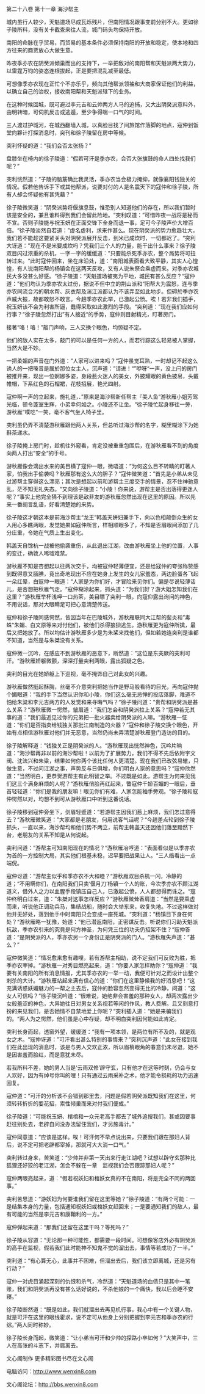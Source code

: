 第二十八卷 第十一章 海沙帮主

城内虽行人较少，天魁道场尽成瓦烁残片，但南阳情况跟事变前分别不大。更如徐子陵所料，没有关卡截查来往人流，城门码头均保持开放。

南阳的命脉在乎贸易，而贸易的基本条件必须保持南阳的开放和稳定，使本地和四方往来的商贾放心大做生意。

昨夜季亦农在阴癸派倾巢而出的支持下，一举把敌对的南阳帮和天魁派两大势力，以雷霆万钧的姿态连根拔起，正是要把混乱减至最低。

可想像季亦农现在正忙个不亦乐乎，频向其他帮派领袖和大商家保证他们的利益，以确立自己的治权，接收南阳帮和天魁派辖下的业务。

在这种时候回城，既可避过李元吉和云帅两方人马的追捕，又大出阴癸派意料外，由明转暗，可伺机反击或逃遁，至少争得喘一口气的时间。

三人渡过护城河，在城西翻墙入城，以真脸目找了间旅馆作落脚的地点，寇仲到饭堂向夥计打探消息时，突刊和徐子陵留在房中等候。

突利怀疑的道：“我们会否太张扬？”

盘膝坐在椅内的徐子陵道：“假若可汗是季亦农，会否大张旗鼓的命人四处找我们呢？”

突利恍然道：“子陵的脑筋确比我灵活，季亦农当会极力掩抑，就像襄阳钱独关的情况。假若他告诉手下或其他帮派，说要对付的人是名震天下的寇仲和徐子陵，所有人却会怀疑他有甚凭藉？”

徐子陵微笑道：”阴癸派势将偃旗息鼓，惟恐别人知道他们的存在，所以我们暂时该是安全的，兼且谁料得到我们会留此险地。“突利叹道：”可惜昨夜一战将是秘而不宣。否则子陵能与祝玉妍在正面交锋下全身而退一事，足可今子陵声价大增百倍。“徐子陵淡然自若道：”虚名虚利，求来作甚么。现在阴癸派的势力愈趋壮大，我们若不能趁这要紧关头对阴癸派展开反击，到米已成炊时，一切都迟了。“突利大讶道：”现在不是米要成炊吗？凭我们三个人的力量，能干出什么事来？徐子陵双目闪过浓重的杀机，一字一字的缓缓道：”只要能杀死季亦农，整个局势将可扭转过来。“此时寇仲回来，坐在床沿处，道：”南阳城表面看大致平静，其实人心惶惶，有人说南阳帮的杨镇会在这两天反攻，又有人说朱祭会乘虚而来。对季亦农城民大多没甚么好感。“徐子陵道：“天魁道场被夷为平地，城民有甚么反应？“寇仲道：”他们均认为季亦农太过份，据说不但中立的荆山派和“阳帮大为震怒，连与季亦农同流合污的朝水帮、灰衣帮及湍江派都认为不该弄至如此地步。但碍於季亦农声威大振，故都敢怒不敢言。今趟季亦农此举，已激起公愤。唉！若非我们插手，祝玉妍该不会为利害所逼，蠢得采取如此激烈的手段。“突利道：”现在我们应如何行事？“徐子陵忽然打出”有人接近“的手势，寇仲则目射精光，盯著房门。

接著“咯！咯！”敲门声响，三人交换个眼色，均惊疑不定。

他们的敌人实在太多，敲门的可以是任何一方的人，而若行踪这么轻易被人掌握，当然大是不妙。

一把柔媚的声音在门外道：”人家可以进来吗？“寇仲虽觉耳熟，一时却记不起这么诱人的一把嗓音是属於那位女主人，沉声道：”请进！“”咿呀“一声，没上闩的房门被推开来，现出一位婀娜多姿，身段惹火迷人的美女，外披耀眼的黄色披帛，头戴帷帽，下系红色的石榴裙，花枝招展，艳光四射。

寇仲啊一声的立起来，施礼道，．”原来是海沙帮新任帮主『美人鱼“游秋雁小姐芳驾光临，顿令蓬室生辉，小弟幸何如之。小陵还不让坐。“徐子陵忙起身移往一旁，游秋雁”噗吃“一笑，毫不客气坐入椅子里。

突利虽仍弄不清楚游秋雁跟他两人关系，但总听过海沙帮的名字，糊里糊涂下为她斟茶递水。

徐子陵掩上房门时，趁机往外窥看，肯定没被重重包围后，在游秋雁看不到的角度向两人打出”安全“的手号。

游秋雁像会滴出水来的美目横了寇仲一眼，微唔道：”为何这么目不转睛的盯著人家，怕我出手偷袭吗？秋雁那有这么大的胆子？“寇仲微笑道：”首先是小弟从未见过游帮主穿得这么漂亮；其次是想起以前和游帮主三度交手的情景，忍不住神驰意乱，茫不知无礼失态。“又向徐子陵道：“小陵！你来说，游帮主是否出落得更迷人呢？“事实上他完全猜不到理该是敌非友的游秋雁忽然出现在这里的原因。所以先来一番胡言乱语，好看清楚她的来势。

徐子陵这才朝这本是前海沙帮主“龙王”韩盖天姘妇兼手下，向以色相颠倒众生的女人用心多瞧两眼，发觉她果如寇仲所言，样相顺眼多了，不知是否眉眼间添加了几分庄重，令她在气质上生出变化。

韩盖天自馀杭一战被他偷袭重伤，从此退出江湖，改由游秋雁坐上他的位置，人事的变迁，确敦人唏嘘难禁。

游秋雁不知是杏想起以往两次交手，均被寇仲轻薄便宜，还是给寇仲的夸张称赞感到既得意又腼腆，竟出奇地现出不应在她身上发生的女儿家羞态，两边脸蛋各飞起一朵红晕，白寇仲一眼道：“人家是为你们好，才冒险来见你们。偏是尽说轻薄话儿，是否想把秋雁气走。“寇仲糊涂起来，抓头道：”为我们好？游大姐怎知我们在这里？“游秋雁举杯浅呷一口热茶，美目瞟了突利一眼，向寇仰露出询问的神色，不用说话，那对大眼睛足可把心意清楚传送。

寇仲和徐子陵同感愕然，皆因当年在巴陵城外，游秋雁联同大江帮的斐炎和”毒蛛“朱媚、白文原等来对付他们，被他们杀得狼狈逃生。游秋雁更为寇仲所擒，最后又把她放了。所以均估计游秋雁多少是为朱桨来找他们，但如若她连突利是谁都不知道，当然是与朱桀没有关系。

寇仲微一沉吟，在感应不到游秋雁的恶意下，断然道：”这位是东突厥的突利可汗。“游秋雁娇躯微颤，深深打量突利两眼，露出狐疑之色。

突利的目光在她娇躯上下巡视，毫不掩饰自己对此女的兴趣。

游秋雁做然挺起酥胸，丝毫不介意突利把她当作是野马般看待的目光，再向寇仲抛个媚眼道：“我的手下当然认识你和小陵，你们这么毫无忌惮的投店落脚，难道不怕给朱粱和李元吉两方的人发觉和来寻晦气吗？“徐子陵问道：”贵帮和阴癸派是甚么关系？“游秋雁微一愕然，皱眉道：”我们怎会和阴癸派拉上关系？“寇仲若无其事的道：”我们最近见过你的兄弟把一批火器卖给阴癸派的人嘛。“游秋雁一怔道：”你们是否指卖给钱独关那批江南制造的火器？“寇仲和徐子陵交换个眼色，开始有点相信游秋雁对他们并无恶意，当然仍尚未弄清楚游秋雁登门造访的目的。

徐子陵解释道：”钱独关正是阴癸派的人。“游秋雁现出恍然神色，沉吟片晌道：”海沙帮再非以前的海沙帮啦！以前为了扩展势力，我们不得不先后依附宇文阀、沈法兴和朱粱，结果如何你两个该比任何人更清楚。现在我们已改弦易辙，只做生意，不过问江湖之事，声势反与日俱增，你们明白人家的意思吗？“寇仲欣然道：”当然明白，更恭贺游帮主有此明智之举。不过既是如此，游帮主为何来见我们这三个满身麻烦的人呢？“游秋雁俏脸再红起来，瞥寇仲千娇百媚的一眼后，垂首轻轻道：”你们是我的朋友嘛！眼见你们有难，人家怎能袖手旁观。“徐子陵和寇仲愕然以对，均想不到可从游秋雁口中听到这番说话。

徐子陵移到寇仲旁坐下，剑眉轻蹙道：”若游帮主因我们惹上麻烦，我们怎过意得去？“游秋雁微笑道：”大家都是老朋友，何用说客气话呢？“今趟差点轮到徐子陵抓头，一直以来，海沙帮均和他们势不两立，前帮主韩盖天还因他们落至黯然下台，老朋友的关系不知是从何说起。

突利问道：”游帮主可知南阳现在的情况？“游秋雁冶哼道：”表面看似是以季亦农为首的一方控制大局，其实他们根基未稳，迟早要把战果让人。“三人络看出一点端倪。

寇仲讶道：”游帮主似乎和季亦农不大和睦？“游秋雁双目杀机一闪，冷静的道；“不用瞒你们，在南阳我们只卖‘偃月刀’杨镇一个人的账，今次季亦农不顾江湖道义，借外人之力以血腥手段镇压自己人，已激起公愤，人人都想得而诛之。“寇仲终明白过来，道：”朱桀对这事怎样反应？“游秋雁微耸香肩道：“当然是要乘虚而来，听说他正调动兵马，集结战船，随时会大举东来，收复失地。不过这样做对他并无好处，落到他手中时南阳只会变成一座死城。“突利道：”杨镇目下身在何处？“游秋雁略一犹豫，始道：”他已潜返南阳，正密谋反击。听说你们习助天魁派抗敌，季亦农引来的究竟是何方神圣，为何凭三位的功夫仍招架不住？“寇仲答道：“是阴癸派的人，季亦农另一个身份正是阴癸派的门人。“游秋雁失声道：”甚么？”

寇仲微笑道：”情况愈来愈有趣哩，若有游帮主相助，说不定我们可反败为胜，把季亦农宰掉。“游秋雁一对秀目燃亮起来，道：“你要人家怎样助你？“寇仲道：”我要有关南阳的所有消息情报，尤其季亦农的一举一动，我便可针对之而设计出整个剌杀的大计。“游秋雁站起来满有信心的道：”你们在这里静候我的好消息吧！“这充满诱惑妖媚魅力的一帮之主去后，寇仲的脸容忽然变得无比的冷静，问道：”这女人可信吗？“徐子陵沉吟道：“很难说，她绝非会害羞的那种女人，却两次露出少女般羞涩的神色，大异她往日对男女关系视若等闲的作风，教人费解。且又刻意打扮的来见我们，是否她情不自禁地爱上你呢？“突利插入道：“她是来骗我们的。“两人为之愕然，他们虽是心中存疑，却不明白突利因何能如此肯定。

突利长身而起，透窗外望，缓缓道：“我有一项本领，是两位有所不及的，就是观女之术。“寇仲讶道：”可汗看出甚么特别的事情来？“突利沉声道：”此女在接到我们在此出现的消息时，该是与男人交欢正浓，所以眉梢眼角的春意仍未尽退，她不是因害羞而脸红，而是意犹未尽。

若我所料不差，她的男人当是‘云雨双修’辟守玄，只有他才在这等时刻，仍会与女人欢好，因为有绰号你叫的哩！只有通过云雨采补之术，他才能令损耗的功力迅速回复。

寇仲道：“可汗的分析该不会错到那里去，问题是假若阴癸派既知我们在这里，何须转转折折的耍花招，索性倾巢而来对付我们便成。”

徐子陵道：“可能祝玉妍、棺棺和一众元老高手都去了城外追搜我们，甚或因要事赶往别处去，老辟自问没办法留住我们，才另施毒计。”

寇仲同意道：“应该是这样。唉！可汗何不早点说出来，只要我们跟在那妇人背后，说不定可把老辟都宰掉，那就可大大消一口气。”

突利转过身来，苦笑道：“少帅并非第一天出来行走江湖吧？试想以辟守玄那种比狐狸还好狡的老江湖，怎会不躲在一章　监视我们会否跟踪那妇人呢？”

寇仲两眼亮起来，道：“假若祝妖妇和棺妖女真的不在南阳，将是完全不同的两回事。”

突利苦思道：“游妖妇为何要谁我们留在这里等她？”徐子陵道：“有两个可能：一是结集本身的力量，包括通知祝妖妇或棺妖女赶回来；一是要通知我们的敌人，最有可能的当然是李元吉和康鞘利的一方。”

寇仲弹起来道：“那我们还留在这里干吗？等死吗？”

徐子陵从容道：“无论那一种可能性，都需要一段时间。可想像客店外必有阴癸派的高手在监视，假若我们此时能神不知鬼不觉的溜出去，事情等若成功了一半。”

突利道：“有心算无心，此事并不困难，但溜出去后，我们该立即离城，还是另有行动？”

寇仲一对虎目涌起深刻的仇恨和杀气，冷然道：“天魁道场的血债只是其中一笔账，我们和阴癸派再没有甚么话好说的，不杀他娘的一个痛快，我以后会睡不安寝。”

徐子陵断然道：“既是如此，我们就溜出去再见机行事，我心中有一个关键人物，就是可汗在这里的眼线霍求，说不定可从他身上分别把握到李元吉和季亦农的行综。”两人同时称妙。

徐子陵长身而起，微笑道：“让小弟当可汗和少帅的探路小卒如何？”大笑声中，三人在高张的斗志下，并肩离去。

文心阁制作 更多精彩图书尽在文心阁

电脑访问：http://www.wenxin8.com

文心阁论坛：http://bbs.wenxin8.com